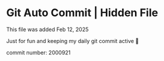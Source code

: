 # Git Auto Commit | Hidden File

This file was added Feb 12, 2025

Just for fun and keeping my daily git commit active 🤪

commit number: 2000921
